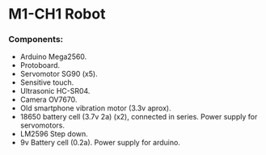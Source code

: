 # M1-CH1 Robot

### Components:

- Arduino Mega2560.
- Protoboard.
- Servomotor SG90 (x5).
- Sensitive touch.
- Ultrasonic HC-SR04.
- Camera OV7670.
- Old smartphone vibration motor (3.3v aprox).
- 18650 battery cell (3.7v 2a) (x2), connected in series. Power supply for servomotors.
- LM2596 Step down.
- 9v Battery cell (0.2a). Power supply for arduino.
